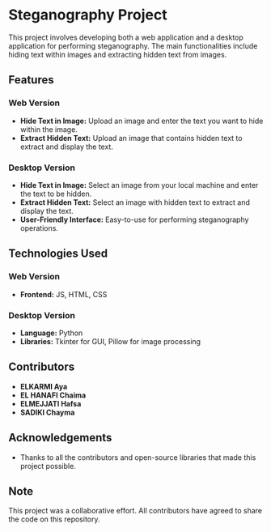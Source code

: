 # Steganography Project

This project involves developing both a web application and a desktop application for performing steganography. The main functionalities include hiding text within images and extracting hidden text from images.

## Features

### Web Version
- **Hide Text in Image:** Upload an image and enter the text you want to hide within the image.
- **Extract Hidden Text:** Upload an image that contains hidden text to extract and display the text.

### Desktop Version
- **Hide Text in Image:** Select an image from your local machine and enter the text to be hidden.
- **Extract Hidden Text:** Select an image with hidden text to extract and display the text.
- **User-Friendly Interface:** Easy-to-use  for performing steganography operations.



## Technologies Used

### Web Version
- **Frontend:** JS, HTML, CSS

### Desktop Version
- **Language:** Python
- **Libraries:** Tkinter for GUI, Pillow for image processing

## Contributors
- **ELKARMI Aya**
- **EL HANAFI Chaima**
- **ELMEJJATI Hafsa**
- **SADIKI Chayma**



## Acknowledgements
- Thanks to all the contributors and open-source libraries that made this project possible.

## Note
This project was a collaborative effort. All contributors have agreed to share the code on this repository.
